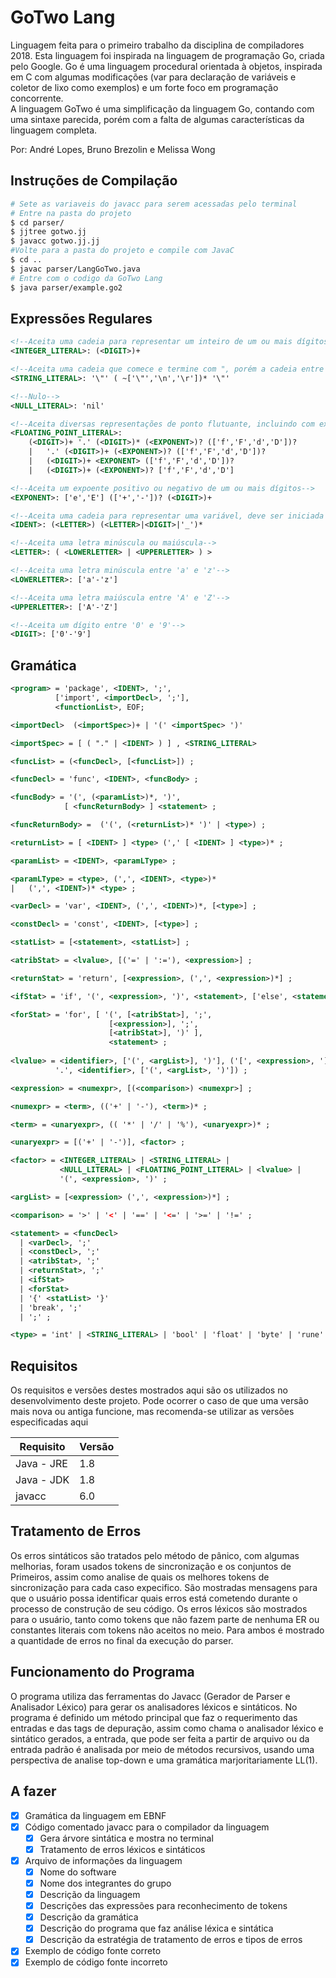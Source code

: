 # GoTwo Lang

Linguagem feita para o primeiro trabalho da disciplina de compiladores 2018.
Esta linguagem foi inspirada na linguagem de programação Go, criada pelo
Google. Go é uma linguagem procedural orientada à objetos, inspirada em C
com algumas modificações (var para declaração de variáveis e coletor de lixo 
como exemplos) e um forte foco em programação concorrente.  
A linguagem GoTwo é uma simplificação da linguagem Go, contando com uma
sintaxe parecida, porém com a falta de algumas características da linguagem
completa.

Por: André Lopes, Bruno Brezolin e Melissa Wong

## Instruções de Compilação

```bash
# Sete as variaveis do javacc para serem acessadas pelo terminal
# Entre na pasta do projeto
$ cd parser/
$ jjtree gotwo.jj
$ javacc gotwo.jj.jj
#Volte para a pasta do projeto e compile com JavaC
$ cd ..   
$ javac parser/LangGoTwo.java
# Entre com o codigo da GoTwo Lang
$ java parser/example.go2
```

## Expressões Regulares

```xml
<!--Aceita uma cadeia para representar um inteiro de um ou mais dígitos-->
<INTEGER_LITERAL>: (<DIGIT>)+

<!--Aceita uma cadeia que comece e termine com ", porém a cadeia entre o início e o final não deve conter ", \n ou \r-->
<STRING_LITERAL>: '\"' ( ~['\"','\n','\r'])* '\"'

<!--Nulo-->
<NULL_LITERAL>: 'nil'

<!--Aceita diversas representações de ponto flutuante, incluindo com expoente-->
<FLOATING_POINT_LITERAL>:
    (<DIGIT>)+ '.' (<DIGIT>)* (<EXPONENT>)? (['f','F','d','D'])?  
    |   '.' (<DIGIT>)+ (<EXPONENT>)? (['f','F','d','D'])?  
    |   (<DIGIT>)+ <EXPONENT> (['f','F','d','D'])?  
    |   (<DIGIT>)+ (<EXPONENT>)? ['f','F','d','D'] 

<!--Aceita um expoente positivo ou negativo de um ou mais dígitos-->
<EXPONENT>: ['e','E'] (['+','-'])? (<DIGIT>)+

<!--Aceita uma cadeia para representar uma variável, deve ser iniciada com uma letra e então seguida por uma ou mais letras, dígitos ou '_'-->
<IDENT>: (<LETTER>) (<LETTER>|<DIGIT>|'_')*

<!--Aceita uma letra minúscula ou maiúscula-->
<LETTER>: ( <LOWERLETTER> | <UPPERLETTER> ) >

<!--Aceita uma letra minúscula entre 'a' e 'z'-->
<LOWERLETTER>: ['a'-'z']

<!--Aceita uma letra maiúscula entre 'A' e 'Z'-->
<UPPERLETTER>: ['A'-'Z']

<!--Aceita um dígito entre '0' e '9'-->
<DIGIT>: ['0'-'9']
```

## Gramática

```xml
<program> = 'package', <IDENT>, ';', 
          ['import', <importDecl>, ';'],
          <functionList>, EOF;

<importDecl>  (<importSpec>)+ | '(' <importSpec> ')'

<importSpec> = [ ( "." | <IDENT> ) ] , <STRING_LITERAL>

<funcList> = (<funcDecl>, [<funcList>]) ;

<funcDecl> = 'func', <IDENT>, <funcBody> ;

<funcBody> = '(', (<paramList>)*, ')', 
            [ <funcReturnBody> ] <statement> ;

<funcReturnBody> =  ('(', (<returnList>)* ')' | <type>) ;

<returnList> = [ <IDENT> ] <type> (',' [ <IDENT> ] <type>)* ;

<paramList> = <IDENT>, <paramLType> ;

<paramLType> = <type>, (',', <IDENT>, <type>)*
|   (',', <IDENT>)* <type> ;

<varDecl> = 'var', <IDENT>, (',', <IDENT>)*, [<type>] ;

<constDecl> = 'const', <IDENT>, [<type>] ;

<statList> = [<statement>, <statList>] ;

<atribStat> = <lvalue>, [('=' | ':='), <expression>] ;

<returnStat> = 'return', [<expression>, (',', <expression>)*] ;

<ifStat> = 'if', '(', <expression>, ')', <statement>, ['else', <statement>] ;

<forStat> = 'for', [ '(', [<atribStat>], ';',
                      [<expression>], ';',
                      [<atribStat>], ')' ],
                      <statement> ;
            
<lvalue> = <identifier>, ['(', <argList>], ')'], ('[', <expression>, ']' |
          '.', <identifier>, ['(', <argList>, ')']) ;

<expression> = <numexpr>, [(<comparison>) <numexpr>] ;

<numexpr> = <term>, (('+' | '-'), <term>)* ;

<term> = <unaryexpr>, (( '*' | '/' | '%'), <unaryexpr>)* ;

<unaryexpr> = [('+' | '-')], <factor> ;

<factor> = <INTEGER_LITERAL> | <STRING_LITERAL> | 
           <NULL_LITERAL> | <FLOATING_POINT_LITERAL> | <lvalue> | 
           '(', <expression>, ')' ;

<argList> = [<expression> (',', <expression>)*] ;

<comparison> = '>' | '<' | '==' | '<=' | '>=' | '!=' ;

<statement> = <funcDecl>
  | <varDecl>, ';'
  | <constDecl>, ';'
  | <atribStat>, ';'
  | <returnStat>, ';'
  | <ifStat>
  | <forStat>
  | '{' <statList> '}'
  | 'break', ';'
  | ';' ;

<type> = 'int' | <STRING_LITERAL> | 'bool' | 'float' | 'byte' | 'rune' ;
```

## Requisitos

Os requisitos e versões destes mostrados aqui são os utilizados no 
desenvolvimento deste projeto. Pode ocorrer o caso de que uma versão mais nova
ou antiga funcione, mas recomenda-se utilizar as versões especificadas aqui

| Requisito | Versão |
|-----------|--------|
| Java - JRE| 1.8    |
| Java - JDK| 1.8    |
| javacc    | 6.0    |

## Tratamento de Erros

Os erros sintáticos são tratados pelo método de pânico, com algumas melhorias,
foram usados tokens de sincronização e os conjuntos de Primeiros, assim como 
analise de quais os melhores tokens de sincronização para cada caso expecifico.
São mostradas mensagens para que o usuário possa identificar quais erros está
cometendo durante o processo de construção de seu código.
Os erros léxicos são mostrados para o usuário, tanto como tokens que não fazem
parte de nenhuma ER ou constantes literais com tokens não aceitos no meio.
Para ambos é mostrado a quantidade de erros no final da execução do parser.

## Funcionamento do Programa

O programa utiliza das ferramentas do Javacc (Gerador de Parser e Analisador
Léxico) para gerar os analisadores léxicos e sintáticos. No programa é definido
um método principal que faz o requerimento das entradas e das tags de depuração,
assim como chama o analisador léxico e sintático gerados, a entrada, que pode
ser feita a partir de arquivo ou da entrada padrão é analisada por meio de
métodos recursivos, usando uma perspectiva de analise top-down e uma 
gramática marjoritariamente LL(1).

## A fazer

- [x] Gramática da linguagem em EBNF
- [x] Código comentado javacc para o compilador da linguagem
    - [x] Gera árvore sintática e mostra no terminal
    - [x] Tratamento de erros léxicos e sintáticos
- [x] Arquivo de informações da linguagem
    - [x] Nome do software
    - [x] Nome dos integrantes do grupo
    - [x] Descrição da linguagem
    - [x] Descrições das expressões para reconhecimento de tokens
    - [x] Descrição da gramática
    - [x] Descrição do programa que faz análise léxica e sintática
    - [x] Descrição da estratégia de tratamento de erros e tipos de erros
- [x] Exemplo de código fonte correto
- [x] Exemplo de código fonte incorreto
